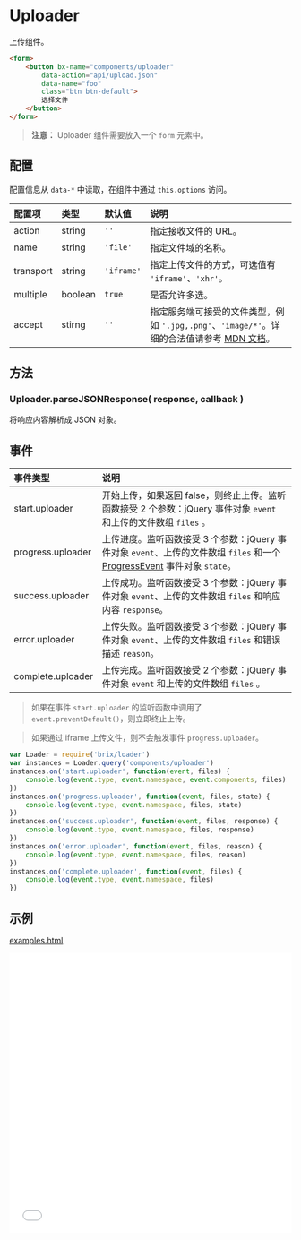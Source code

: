 # Uploader

上传组件。

```html
<form>
    <button bx-name="components/uploader" 
        data-action="api/upload.json" 
        data-name="foo" 
        class="btn btn-default">
        选择文件
    </button>
</form>
```

> **注意：** Uploader 组件需要放入一个 `form` 元素中。

## 配置

配置信息从 `data-*` 中读取，在组件中通过 `this.options` 访问。

配置项    | 类型    | 默认值     | 说明
:---      | :------ | :--------- | :----------
action    | string  | `''`       | 指定接收文件的 URL。
name      | string  | `'file'`   | 指定文件域的名称。
transport | string  | `'iframe'` | 指定上传文件的方式，可选值有 `'iframe'`、`'xhr'`。
multiple  | boolean | `true`     | 是否允许多选。
accept    | stirng  | `''`       | 指定服务端可接受的文件类型，例如 `'.jpg,.png'`、`'image/*'`。详细的合法值请参考 [MDN 文档](https://developer.mozilla.org/en-US/docs/Web/HTML/Element/input#Attributes)。

## 方法

### Uploader.parseJSONResponse( response, callback )

将响应内容解析成 JSON 对象。

## 事件

事件类型          | 说明
:---------------- | :----------
start.uploader    | 开始上传，如果返回 false，则终止上传。监听函数接受 2 个参数：jQuery 事件对象 `event` 和上传的文件数组 `files` 。
progress.uploader | 上传进度。监听函数接受 3 个参数：jQuery 事件对象 `event`、上传的文件数组 `files` 和一个 [ProgressEvent] 事件对象 `state`。
success.uploader  | 上传成功。监听函数接受 3 个参数：jQuery 事件对象 `event`、上传的文件数组 `files` 和响应内容 `response`。
error.uploader    | 上传失败。监听函数接受 3 个参数：jQuery 事件对象 `event`、上传的文件数组 `files` 和错误描述 `reason`。
complete.uploader | 上传完成。监听函数接受 2 个参数：jQuery 事件对象 `event` 和上传的文件数组 `files` 。

> 如果在事件 `start.uploader` 的监听函数中调用了 `event.preventDefault()`，则立即终止上传。

> 如果通过 iframe 上传文件，则不会触发事件 `progress.uploader`。

[ProgressEvent]: https://xhr.spec.whatwg.org/#progressevent

```js
var Loader = require('brix/loader')
var instances = Loader.query('components/uploader')
instances.on('start.uploader', function(event, files) {
    console.log(event.type, event.namespace, event.components, files)
})
instances.on('progress.uploader', function(event, files, state) {
    console.log(event.type, event.namespace, files, state)
})
instances.on('success.uploader', function(event, files, response) {
    console.log(event.type, event.namespace, files, response)
})
instances.on('error.uploader', function(event, files, reason) {
    console.log(event.type, event.namespace, files, reason)
})
instances.on('complete.uploader', function(event, files) {
    console.log(event.type, event.namespace, files)
})
```

## 示例

<a href="./examples.html" target="_blank">examples.html</a>

<iframe width="100%" height="500" src="./examples.html" allowfullscreen="allowfullscreen" frameborder="0"></iframe>
